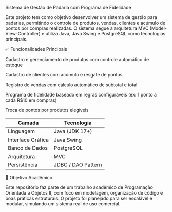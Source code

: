Sistema de Gestão de Padaria com Programa de Fidelidade

Este projeto tem como objetivo desenvolver um sistema de gestão para padarias, permitindo o controle de produtos, vendas, clientes e acúmulo de pontos por compras realizadas. O sistema segue a arquitetura MVC (Model-View-Controller) e utiliza Java, Java Swing e PostgreSQL como tecnologias principais.

✅ Funcionalidades Principais

Cadastro e gerenciamento de produtos com controle automático de estoque

Cadastro de clientes com acúmulo e resgate de pontos

Registro de vendas com cálculo automático de subtotal e total

Programa de fidelidade baseado em regras configuráveis (ex: 1 ponto a cada R$10 em compras)

Troca de pontos por produtos elegíveis


| Camada            | Tecnologia         |
| ----------------- | ------------------ |
| Linguagem         | Java (JDK 17+)     |
| Interface Gráfica | Java Swing         |
| Banco de Dados    | PostgreSQL         |
| Arquitetura       | MVC                |
| Persistência      | JDBC / DAO Pattern |

📌 Objetivo Acadêmico

Este repositório faz parte de um trabalho acadêmico de Programação Orientada a Objetos II, com foco em
modelagem, organização de código e boas práticas estruturais. O projeto foi planejado para ser escalável
e modular, simulando um sistema real de uso comercial.
